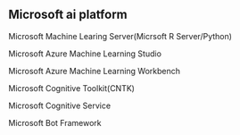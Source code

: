 ## Microsoft ai platform  
Microsoft Machine Learing Server(Micrsoft R Server/Python)

Microsoft Azure Machine Learning Studio 

Microsoft Azure Machine Learning Workbench 

Microsoft Cognitive Toolkit(CNTK)

Microsoft Cognitive Service 

Microsoft Bot Framework
